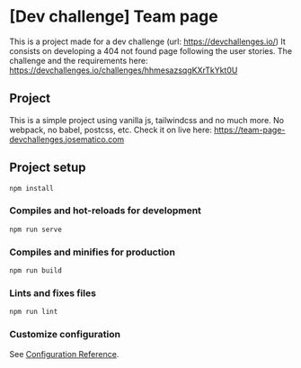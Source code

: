 # [Dev challenge] Team page

This is a project made for a dev challenge (url: https://devchallenges.io/) It consists on developing a 404 not found page following the user stories. The challenge and the requirements here: https://devchallenges.io/challenges/hhmesazsqgKXrTkYkt0U

## Project

This is a simple project using vanilla js, tailwindcss and no much more. No webpack, no babel, postcss, etc. Check it on live here: https://team-page-devchallenges.josematico.com

## Project setup

```
npm install
```

### Compiles and hot-reloads for development

```
npm run serve
```

### Compiles and minifies for production

```
npm run build
```

### Lints and fixes files

```
npm run lint
```

### Customize configuration

See [Configuration Reference](https://cli.vuejs.org/config/).
